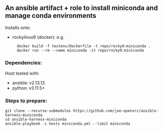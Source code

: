 ## An ansible artifact + role to install miniconda and manage conda environments

Installs onto:

 - rockylinux9 (docker):
    e.g.
      ```
        docker build -f testenv/Dockerfile -t repo/rocky9:miniconda .
        docker run --rm --name miniconda -it repo/rocky9:miniconda
      ```


### Dependencies:

Host tested with:

- ansible: v2.13.13
- python:  v3.11.5+

### Steps to prepare:

```
git clone --recurse-submodules https://github.com/joe-opensrc/ansible-harness-miniconda
cd ansible-harness-miniconda
ansible-playbook -i hosts miniconda.yml --limit miniconda
```

